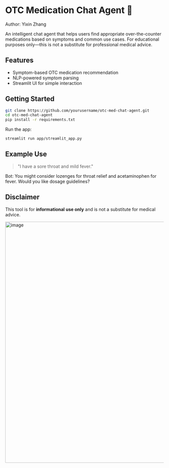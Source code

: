 # OTC Medication Chat Agent 💊

Author: Yixin Zhang

An intelligent chat agent that helps users find appropriate over-the-counter medications based on symptoms and common use cases. For educational purposes only—this is not a substitute for professional medical advice.

## Features
- Symptom-based OTC medication recommendation
- NLP-powered symptom parsing
- Streamlit UI for simple interaction

## Getting Started

```bash
git clone https://github.com/yourusername/otc-med-chat-agent.git
cd otc-med-chat-agent
pip install -r requirements.txt
```

Run the app:

```bash
streamlit run app/streamlit_app.py
```

## Example Use
> "I have a sore throat and mild fever."

Bot: You might consider lozenges for throat relief and acetaminophen for fever. Would you like dosage guidelines?

## Disclaimer
This tool is for **informational use only** and is not a substitute for medical advice.

<img width="512" height="768" alt="image" src="https://github.com/user-attachments/assets/88d4295c-a8a3-45b2-9fb0-f7145516ca98" />
